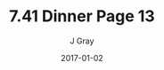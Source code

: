 ---
title: '7.41 Dinner Page 13'
alt: 'Mysteries of the Arcana'
date: '2017-01-02'
author: 'J Gray'
artist: 'Keira'
chapter: '7 Tales of the Arcana'
filler: false
---